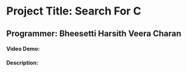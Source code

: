# Project Title: Search For C
## Programmer: Bheesetti Harsith Veera Charan
#### Video Demo: 
#### Description:


